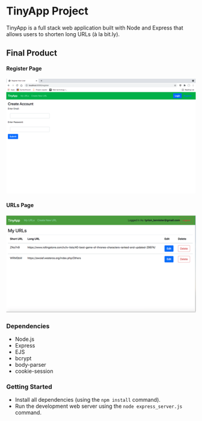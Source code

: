 # **TinyApp Project**

TinyApp is a full stack web application built with Node and Express that allows users to shorten long URLs (à la bit.ly).

## Final Product



#### Register Page


!["Screenshot of register page"](https://raw.githubusercontent.com/moqdev/tinyapp/master/docs/register_new_user.png)


#### URLs Page
!["Screenshot of urls_page"](https://raw.githubusercontent.com/moqdev/tinyapp/master/docs/urls_page.png)

### Dependencies

- Node.js
- Express
- EJS
- bcrypt
- body-parser
- cookie-session

### Getting Started

- Install all dependencies (using the `npm install` command).
- Run the development web server using the `node express_server.js` command.

